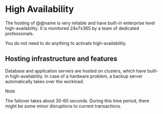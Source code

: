 # High Availability

The hosting of @@name is very reliable and have built-in enterprise level high-availability.
It is monitored 24x7x365 by a team of dedicated professionals.

You do not need to do anything to activate high-availability.

## Hosting infrastructure and features

Database and application servers are hosted on clusters, which have built-in high-availability.
In case of a hardware problem, a backup server automatically takes over the workload.

> [!note]
> The failover takes about 30-60 seconds.
> During this time period, there might be some minor disruptions to current transactions.
